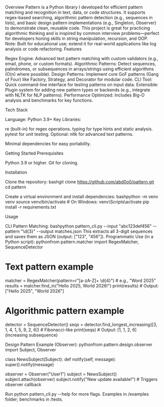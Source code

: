 Overview
Pattern is a Python library I developed for efficient pattern matching and recognition in text, data, or code structures. It supports regex-based searching, algorithmic pattern detection (e.g., sequences in lists), and basic design pattern implementations (e.g., Singleton, Observer) to demonstrate clean, reusable code. This project is great for practicing algorithmic thinking and is inspired by common interview problems—perfect for developers honing skills in string manipulation, recursion, and OOP.
Note: Built for educational use; extend it for real-world applications like log analysis or code refactoring.
Features

Regex Engine: Advanced text pattern matching with custom validators (e.g., email, phone, or custom formats).
Algorithmic Patterns: Detect sequences, palindromes, or subsequences in arrays/strings using efficient algorithms (O(n) where possible).
Design Patterns: Implement core GoF patterns (Gang of Four) like Factory, Strategy, and Decorator for modular code.
CLI Tool: Quick command-line interface for testing patterns on input data.
Extensible: Plugin system for adding new pattern types or backends (e.g., integrate with NLTK for NLP patterns).
Performance Optimized: Includes Big-O analysis and benchmarks for key functions.

Tech Stack

Language: Python 3.9+
Key Libraries:

re (built-in) for regex operations.
typing for type hints and static analysis.
pytest for unit testing.
Optional: nltk for advanced text patterns.


Minimal dependencies for easy portability.

Getting Started
Prerequisites

Python 3.9 or higher.
Git for cloning.

Installation

Clone the repository:
bashgit clone https://github.com/abd0o0/pattern.git
cd pattern

Create a virtual environment and install dependencies:
bashpython -m venv venv
source venv/bin/activate  # On Windows: venv\Scripts\activate
pip install -r requirements.txt


Usage

CLI Pattern Matching:
bashpython pattern_cli.py --input "abc123def456" --pattern "\d{3}" --output matches.json
This extracts all 3-digit sequences and saves them as JSON (output: ["123", "456"]).
Programmatic Use (in a Python script):
pythonfrom pattern.matcher import RegexMatcher, SequenceDetector

# Text pattern example
matcher = RegexMatcher(pattern=r"[a-zA-Z]+ \d{4}")  # e.g., "Word 2025"
results = matcher.find_in("Hello 2025, World 2026!")
print(results)  # Output: ["Hello 2025", "World 2026"]

# Algorithmic pattern example
detector = SequenceDetector()
seqs = detector.find_longest_increasing([3, 1, 4, 1, 5, 9, 2, 6])  # Fibonacci-like
print(seqs)  # Output: [1, 1, 2, 6] (increasing subsequence)

Design Pattern Example (Observer):
pythonfrom pattern.design.observer import Subject, Observer

class NewsSubject(Subject):
    def notify(self, message):
        super().notify(message)

observer = Observer("User1")
subject = NewsSubject()
subject.attach(observer)
subject.notify("New update available!")  # Triggers observer callback


Run python pattern_cli.py --help for more flags. Examples in /examples folder; benchmarks in /tests.
